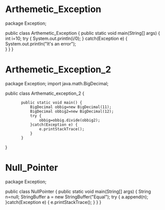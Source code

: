 # Arthemetic_Exception

package Exception;

public class Arthemetic_Exception {
      public static void main(String[] args) {
    	  int i=10;
    	  try {
    		  System.out.println(i/0);
    	  }
    	  catch(Exception e) {
    		  System.out.println("It's an error");  
    	  }
      }
}

# Arthemetic_Exception_2

package Exception;
import java.math.BigDecimal;

public class Arthematic_exception_2 {
	
           public static void main() {
        	   BigDecimal obbig=new BigDecimal(11);
        	   BigDecimal obbig2=new BigDecimal(12);
        	   try {
        		   obbig=obbig.divide(obbig2);
        	   }catch(Exception e) {
        		   e.printStackTrace();
        	   }
           }
}

# Null_Pointer
package Exception;

public class NullPointer {
 public static void main(String[] args) {
	 String n=null;
	 StringBuffer a = new StringBuffer("Equal");
	 try {
		 a.append(n);
	 }catch(Exception e) {
		 e.printStackTrace();
	 }
 }
}


